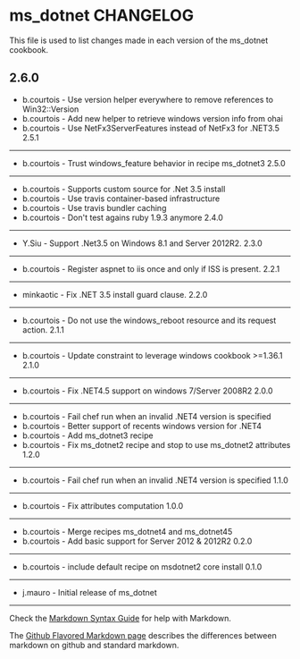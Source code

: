 ms_dotnet CHANGELOG
===================

This file is used to list changes made in each version of the ms_dotnet cookbook.

2.6.0
-----
- b.courtois - Use version helper everywhere to remove references to Win32::Version
- b.courtois - Add new helper to retrieve windows version info from ohai
- b.courtois - Use NetFx3ServerFeatures instead of NetFx3 for .NET3.5
2.5.1
-----
- b.courtois - Trust windows_feature behavior in recipe ms_dotnet3
2.5.0
-----
- b.courtois - Supports custom source for .Net 3.5 install
- b.courtois - Use travis container-based infrastructure
- b.courtois - Use travis bundler caching
- b.courtois - Don't test agains ruby 1.9.3 anymore
2.4.0
-----
- Y.Siu - Support .Net3.5 on Windows 8.1 and Server 2012R2.
2.3.0
-----
- b.courtois - Register aspnet to iis once and only if ISS is present.
2.2.1
-----
- minkaotic  - Fix .NET 3.5 install guard clause.
2.2.0
-----
- b.courtois - Do not use the windows_reboot resource and its request action.
2.1.1
-----
- b.courtois - Update constraint to leverage windows cookbook >=1.36.1
2.1.0
-----
- b.courtois - Fix .NET4.5 support on windows 7/Server 2008R2
2.0.0
-----
- b.courtois - Fail chef run when an invalid .NET4 version is specified
- b.courtois - Better support of recents windows version for .NET4
- b.courtois - Add ms_dotnet3 recipe
- b.courtois - Fix ms_dotnet2 recipe and stop to use ms_dotnet2 attributes
1.2.0
-----
- b.courtois - Fail chef run when an invalid .NET4 version is specified
1.1.0
-----
- b.courtois - Fix attributes computation
1.0.0
-----
- b.courtois - Merge recipes ms_dotnet4 and ms_dotnet45
- b.courtois - Add basic support for Server 2012 & 2012R2
0.2.0
-----
- b.courtois - include default recipe on msdotnet2 core install
0.1.0
-----
- j.mauro - Initial release of ms_dotnet

- - -
Check the [Markdown Syntax Guide](http://daringfireball.net/projects/markdown/syntax) for help with Markdown.

The [Github Flavored Markdown page](http://github.github.com/github-flavored-markdown/) describes the differences between markdown on github and standard markdown.
